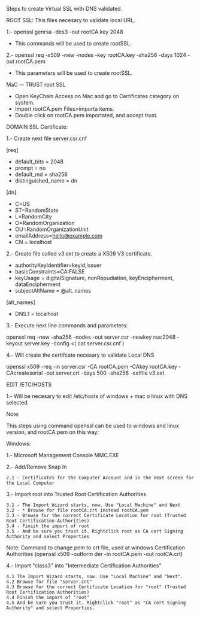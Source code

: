 Steps to create Virtual SSL with DNS validated.

ROOT SSL: This files necesary to validate local URL.

1.- openssl genrsa -des3 -out rootCA.key 2048

- This commands will be used to create rootSSL.

2.- openssl req -x509 -new -nodes -key rootCA.key -sha256 -days 1024 -out rootCA.pem

- This parameters will be used to create rootSSL.

MaC -- TRUST root SSL

- Open KeyChain Access on Mac and go to Certificates category on system.
- Import rootCA.pem Files>importa items.
- Double click on rootCA.pem importated, and accept trust.

DOMAIN SSL Certificate:

1.- Create next file server.csr.cnf

[req]
- default_bits = 2048
- prompt = no
- default_md = sha256
- distinguished_name = dn

[dn]
 - C=US
 - ST=RandomState
 - L=RandomCity
 - O=RandomOrganization
 - OU=RandomOrganizationUnit
 - emailAddress=hello@example.com
 - CN = localhost

2.- Create file called v3.ext to create a X509 V3 certificate.

- authorityKeyIdentifier=keyid,issuer
- basicConstraints=CA:FALSE
- keyUsage = digitalSignature, nonRepudiation, keyEncipherment, dataEncipherment
- subjectAltName = @alt_names

[alt_names]

- DNS.1 = localhost

3.- Execute next line commands and parameters:

openssl req -new -sha256 -nodes -out server.csr -newkey rsa:2048 -keyout server.key -config <( cat server.csr.cnf )


4.- Will create the certifcate necesary to validate Local DNS

openssl x509 -req -in server.csr -CA rootCA.pem -CAkey rootCA.key -CAcreateserial -out server.crt -days 500 -sha256 -extfile v3.ext


EDIT /ETC/HOSTS

1.- Will be necesary to edit /etc/hosts of windows + mac o linux with DNS selected

Note:

This steps using command openssl can be used to windows and linux version, and rootCA.pem on this way:

Windows:

1.- Microsoft Management Console MMC.EXE

2.- Add/Remove Snap In

	2.1 - Certificates for the Computer Account and in the next screen for the Local Computer

3.- Import root into Trusted Root Certification Authorities

	3.1 - The Import Wizard starts, now. Use "Local Machine" and Next
	3.2 - * Browse for file rootCA.crt instead rootCA.pem
	3.3 - Browse for the correct Certificate Location for root (Trusted Root Certification Authorities)
	3.4 - Finish the import of root
	3.5 - And be sure you trust it. Rightclick root as CA cert Signing Authority and select Properties
	
Note: Command to change pem to crt file, used at windows Certification Authorities (openssl x509 -outform der -in rootCA.pem -out rootCA.crt)
	
4.- Import "class3" into "Intermediate Certification Authorities"

	4.1 The Import Wizard starts, now. Use "Local Machine" and "Next".
	4.2 Browse for file "server.crt"
	4.3 Browse for the correct Certificate Location for "root" (Trusted Root Certification Authorities)
	4.4 Finish the import of "root"
	4.5 And be sure you trust it. Rightclick "root" as "CA cert Signing Authority" and select Properties.
